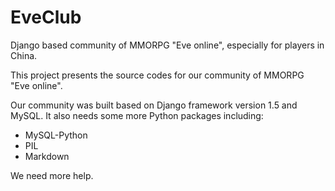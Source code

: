 EveClub
=======

Django based community of MMORPG "Eve online", especially for players in China.

This project presents the source codes for our community of MMORPG "Eve online".

Our community was built based on Django framework version 1.5 and MySQL. It also needs some more Python packages including:

* MySQL-Python
* PIL
* Markdown

We need more help.
